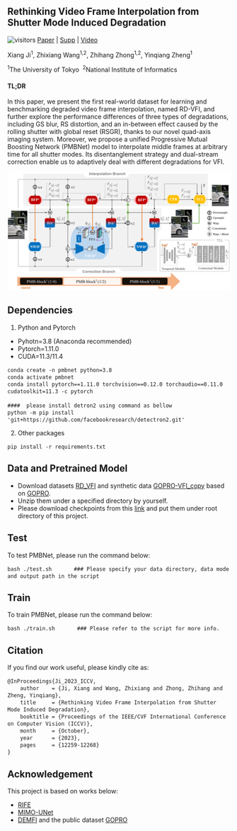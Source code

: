 ## Rethinking Video Frame Interpolation from Shutter Mode Induced Degradation
![visitors](https://visitor-badge.laobi.icu/badge?page_id=jixiang2016/PMBNet)  [Paper](https://openaccess.thecvf.com/content/ICCV2023/papers/Ji_Rethinking_Video_Frame_Interpolation_from_Shutter_Mode_Induced_Degradation_ICCV_2023_paper.pdf) | [Supp](https://openaccess.thecvf.com/content/ICCV2023/supplemental/Ji_Rethinking_Video_Frame_ICCV_2023_supplemental.pdf) | [Video](https://drive.google.com/file/d/1opbVtfsuPNvAw9XvdlTIPysb8eOs4PTD/view?usp=sharing)

Xiang Ji<sup>1</sup>, Zhixiang Wang<sup>1,2</sup>, Zhihang Zhong<sup>1,2</sup>, Yinqiang Zheng<sup>1</sup>

<sup>1</sup>The University of Tokyo&nbsp;&nbsp;<sup>2</sup>National Institute of Informatics&nbsp;&nbsp;
#### TL;DR
In this paper, we present the first real-world dataset for learning and benchmarking degraded video frame interpolation, named RD-VFI, and further explore the performance differences of three types of degradations, including GS blur, RS distortion, and an in-between effect caused by the rolling shutter with global reset (RSGR), thanks to our novel quad-axis imaging system. Moreover, we propose a unified Progressive Mutual Boosting Network (PMBNet) model to interpolate middle frames at arbitrary time for all shutter modes. Its disentanglement strategy and dual-stream correction enable us to adaptively deal with different degradations for VFI.

<img width="700" alt="image" src="docs/method.png">

## Dependencies
1. Python and Pytorch
- Pyhotn=3.8 (Anaconda recommended)
- Pytorch=1.11.0
- CUDA=11.3/11.4
``` shell
conda create -n pmbnet python=3.8
conda activate pmbnet
conda install pytorch==1.11.0 torchvision==0.12.0 torchaudio==0.11.0 cudatoolkit=11.3 -c pytorch

####  please install detron2 using command as bellow
python -m pip install 'git+https://github.com/facebookresearch/detectron2.git'
```

2. Other packages
``` shell
pip install -r requirements.txt
```
## Data and Pretrained Model
- Download datasets [RD_VFI](https://drive.google.com/file/d/19RQzMoieKcLP92F4whVzoAXNXG3XaoiQ/view) and synthetic data [GOPRO-VFI_copy](https://drive.google.com/file/d/1AaI1DD0SYECfL8GXFuCR6a4tZieRCMMe/view) based on [GOPRO](https://drive.google.com/file/d/1rJTmM9_mLCNzBUUhYIGldBYgup279E_f/view). <!--   coming soon   -->
- Unzip them under a specified directory by yourself.
- Please download checkpoints from this [link](https://drive.google.com/drive/folders/172pk7ppPmbLkcaNvYyO4OOXgn0Ia9SR_?usp=sharing) and put them under root directory of this project.

## Test
To test PMBNet, please run the command below:
``` shell
bash ./test.sh       ### Please specify your data directory, data mode and output path in the script
```
## Train
To train PMBNet, please run the command below:
``` shell
bash ./train.sh       ### Please refer to the script for more info.
```

## Citation

If you find our work useful, please kindly cite as:
```
@InProceedings{Ji_2023_ICCV,
    author    = {Ji, Xiang and Wang, Zhixiang and Zhong, Zhihang and Zheng, Yinqiang},
    title     = {Rethinking Video Frame Interpolation from Shutter Mode Induced Degradation},
    booktitle = {Proceedings of the IEEE/CVF International Conference on Computer Vision (ICCV)},
    month     = {October},
    year      = {2023},
    pages     = {12259-12268}
}
```

## Acknowledgement
This project is based on works below:
- [RIFE](https://github.com/megvii-research/ECCV2022-RIFE)
- [MIMO-UNet](https://github.com/chosj95/MIMO-UNet)
- [DEMFI](https://github.com/JihyongOh/DeMFI)
and the public dataset [GOPRO](https://drive.google.com/file/d/1rJTmM9_mLCNzBUUhYIGldBYgup279E_f/view)

